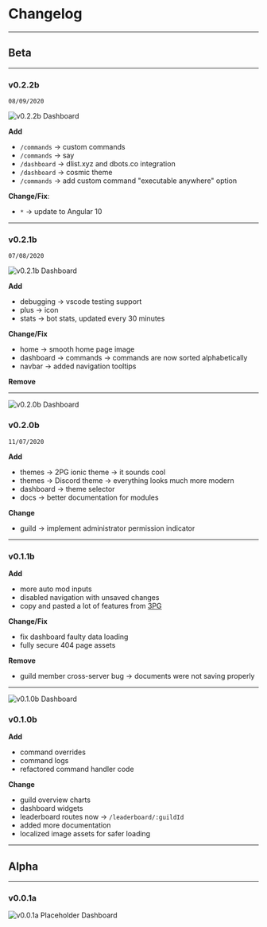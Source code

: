 # Changelog

---

## Beta

---

### v0.2.2b
`08/09/2020`

![v0.2.2b Dashboard](assets/docs/img/dashboard-v0.2.2b.png)

**Add**
- `/commands` -> custom commands
- `/commands` -> say
- `/dashboard` -> dlist.xyz and dbots.co integration
- `/dashboard` -> cosmic theme
- `/commands` -> add custom command "executable anywhere" option

**Change/Fix**:
- `*` -> update to Angular 10

---

### v0.2.1b
`07/08/2020`

![v0.2.1b Dashboard](assets/docs/img/dashboard-v0.2.1b.png)

**Add**
- debugging -> vscode testing support
- plus -> icon
- stats -> bot stats, updated every 30 minutes

**Change/Fix**
- home -> smooth home page image
- dashboard -> commands -> commands are now sorted alphabetically
- navbar -> added navigation tooltips

**Remove**

---

![v0.2.0b Dashboard](assets/docs/img/dashboard-v0.2.0b.png)

### v0.2.0b
`11/07/2020`

**Add**
- themes -> 2PG ionic theme -> it sounds cool
- themes -> Discord theme -> everything looks much more modern
- dashboard -> theme selector
- docs -> better documentation for modules

**Change**
- guild -> implement administrator permission indicator

---

### v0.1.1b

**Add**
- more auto mod inputs
- disabled navigation with unsaved changes
- copy and pasted a lot of features from [3PG](https://3pg.xyz)

**Change/Fix**
- fix dashboard faulty data loading
- fully secure 404 page assets

**Remove**
- guild member cross-server bug -> documents were not saving properly

---

![v0.1.0b Dashboard](assets/docs/img/dashboard-v0.1.0b.png)

### v0.1.0b

**Add**
- command overrides
- command logs
- refactored command handler code

**Change**
- guild overview charts
- dashboard widgets
- leaderboard routes now -> `/leaderboard/:guildId`
- added more documentation
- localized image assets for safer loading

---

## Alpha

---

### v0.0.1a

![v0.0.1a Placeholder Dashboard](assets/docs/img/dashboard-v0.0.1a.png)